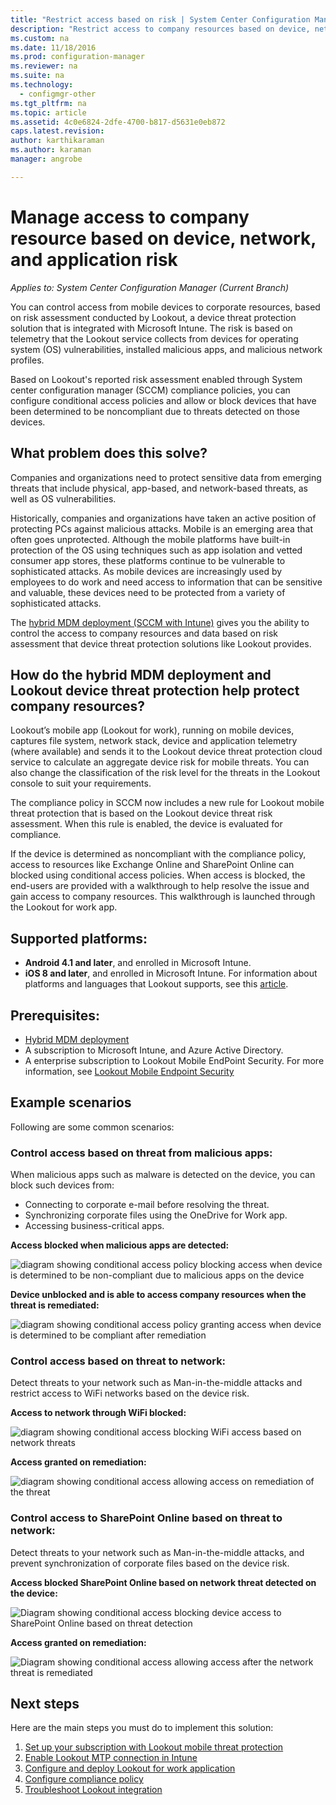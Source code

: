```yaml
---
title: "Restrict access based on risk | System Center Configuration Manager"
description: "Restrict access to company resources based on device, network and application risk."
ms.custom: na
ms.date: 11/18/2016
ms.prod: configuration-manager
ms.reviewer: na
ms.suite: na
ms.technology:
  - configmgr-other
ms.tgt_pltfrm: na
ms.topic: article
ms.assetid: 4c0e6824-2dfe-4700-b817-d5631e0eb872
caps.latest.revision:
author: karthikaraman
ms.author: karaman
manager: angrobe

---
```

# Manage access to company resource based on device, network, and application risk

*Applies to: System Center Configuration Manager (Current Branch)*

You can control access from mobile devices to corporate resources, based on risk assessment conducted by Lookout, a device threat protection solution that is integrated with Microsoft Intune. The risk is based on telemetry that the Lookout service collects from devices for operating system (OS) vulnerabilities, installed malicious apps, and malicious network profiles. 

Based on Lookout's reported risk assessment enabled through System center configuration manager (SCCM) compliance policies, you can  configure conditional access policies and allow or block devices that have been determined to be noncompliant due to threats detected on those devices.  

## What problem does this solve?
Companies and organizations need to protect sensitive data from emerging threats that include physical, app-based, and network-based threats, as well as OS vulnerabilities.

Historically, companies and organizations have taken an active position of protecting PCs against malicious attacks. Mobile is an emerging area that often goes unprotected. Although the mobile platforms have built-in protection of the OS using techniques such as app isolation and vetted consumer app stores, these platforms continue to be vulnerable to sophisticated attacks. As mobile devices are increasingly used by employees to do work and need access to information that can be sensitive and valuable, these devices need to be protected from a variety of sophisticated attacks.

The [hybrid MDM deployment (SCCM with Intune)](https://docs.microsoft.com/en-us/sccm/mdm/understand/choose-between-standalone-intune-and-hybrid-mobile-device-management) gives you the ability to control the access to company resources and data based on risk assessment that device threat protection solutions like Lookout provides.

## How do the hybrid MDM deployment and Lookout device threat protection help protect company resources?
Lookout’s mobile app (Lookout for work), running on mobile devices, captures file system, network stack, device and application telemetry (where available) and sends it to the Lookout device threat protection cloud service to calculate an aggregate device risk for mobile threats. You can also change the classification of the risk level for the threats in the Lookout console to suit your requirements.  

The compliance policy in SCCM now includes a new rule for Lookout mobile threat protection that is based on the Lookout device threat risk assessment. When this rule is enabled, the device is evaluated for compliance.

If the device is determined as noncompliant with the compliance policy, access to resources like Exchange Online and SharePoint Online can blocked using conditional access policies. When access is blocked, the end-users are provided with a walkthrough to  help resolve the issue and gain access to company resources. This walkthrough is launched through the Lookout for work app.

## Supported platforms:
* **Android 4.1 and later**, and enrolled in Microsoft Intune.
* **iOS 8 and later**, and enrolled in Microsoft Intune.
For information about platforms and languages that Lookout supports, see this [article](https://personal.support.lookout.com/hc/en-us/articles/114094140253).

## Prerequisites:
* [Hybrid MDM deployment](https://docs.microsoft.com/en-us/sccm/mdm/understand/choose-between-standalone-intune-and-hybrid-mobile-device-management)
* A subscription to Microsoft Intune, and Azure Active Directory.
* A enterprise subscription to Lookout Mobile EndPoint Security.  For more information, see [Lookout Mobile Endpoint Security](https://www.lookout.com/products/mobile-endpoint-security)

## Example scenarios
Following are some common scenarios:
### Control access based on threat from malicious apps:
When malicious apps such as malware is detected on the device, you can block such devices from:
* Connecting to corporate e-mail before resolving the threat.
* Synchronizing corporate files using the OneDrive for Work app.
* Accessing business-critical apps.

**Access blocked when malicious apps are detected:**

![diagram showing conditional access policy blocking access when device is determined to be non-compliant due to malicious apps on the device](../media/config-mgr-maliciousapps_blocked.png)

**Device unblocked and is able to access company resources when the threat is remediated:**

![diagram showing conditional access policy granting access when device is determined to be compliant after remediation](../media/config-mgr-maliciousapps-unblocked.png)
### Control access based on threat to network:
Detect threats to your network such as Man-in-the-middle attacks and restrict access to WiFi networks based on the device risk.

**Access to network through WiFi blocked:**

![diagram showing conditional access blocking WiFi access based on network threats](../media/config-mgr-network-wifi-blocked.png)

**Access granted on remediation:**

![diagram showing conditional access allowing access on remediation of the threat](../media/config-mgr-network-wifi-unblocked.png)
### Control access to SharePoint Online based on threat to network:

Detect threats to your network such as Man-in-the-middle attacks, and prevent synchronization of corporate files based on the device risk.

**Access blocked SharePoint Online based on network threat detected on the device:**

![Diagram showing conditional access blocking device access to SharePoint Online based on threat detection](../media/config-mgr-network-spo-blocked.png)


**Access granted on remediation:**

![Diagram showing conditional access allowing access after the network threat is remediated](../media/config-mgr-network-spo-unblocked.png)

## Next steps
Here are the main steps you must do to implement this solution:
1.	[Set up your subscription with Lookout mobile threat protection](set-up-your-subscription-with-lookout.md)
2.	[Enable Lookout MTP connection in Intune](enable-lookout-connection-in-intune.md)
3.  [Configure and deploy Lookout for work application](configure-and-deploy-lookout-for-work-apps.md)
4.	[Configure compliance policy](enable-device-threat-protection-rule-compliance-policy.md)
5.	[Troubleshoot Lookout integration](troubleshoot-lookout-integration.md)
